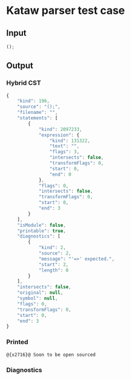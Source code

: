 # Kataw parser test case

## Input

`````js
();
`````

## Output

### Hybrid CST


```javascript
{
    "kind": 196,
    "source": "();",
    "filename": "",
    "statements": [
        {
            "kind": 2097233,
            "expression": {
                "kind": 131322,
                "text": "",
                "flags": 3,
                "intersects": false,
                "transformFlags": 0,
                "start": 0,
                "end": 0
            },
            "flags": 0,
            "intersects": false,
            "transformFlags": 0,
            "start": 0,
            "end": 3
        }
    ],
    "isModule": false,
    "printable": true,
    "diagnostics": [
        {
            "kind": 2,
            "source": 2,
            "message": "'=>' expected.",
            "start": 2,
            "length": 0
        }
    ],
    "intersects": false,
    "original": null,
    "symbol": null,
    "flags": 0,
    "transformFlags": 0,
    "start": 0,
    "end": 3
}
```

  
### Printed


```javascript
@{x2716}@ Soon to be open sourced
```

  
### Diagnostics


```javascript

```

